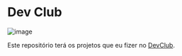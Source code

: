 # Dev Club

![image](https://github.com/DutraGames/DevClub/assets/69097449/f83c3680-c450-42c6-b1ba-7303b4a2b3ce)

Este repositório terá os projetos que eu fizer no [DevClub](https://rodolfomori.com.br/devclub/).
